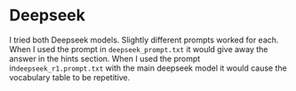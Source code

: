 # Deepseek

I tried both Deepseek models. Slightly different prompts worked for each. When I used the prompt in `deepseek_prompt.txt` it would give away the answer in the hints section. When I used the prompt in`deepseek_r1.prompt.txt` with the main deepseek model it would cause the vocabulary table to be repetitive.